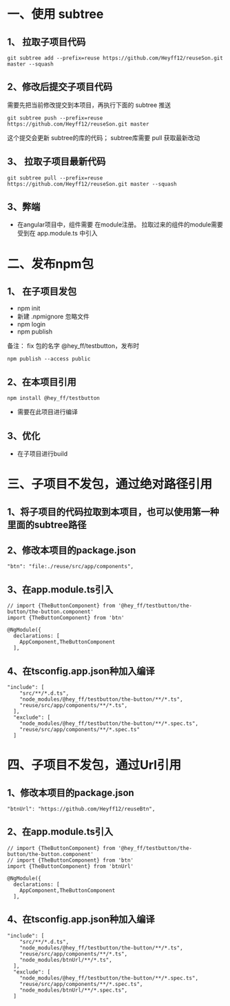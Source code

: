 # 一、使用 subtree  

## 1、 拉取子项目代码  

```
git subtree add --prefix=reuse https://github.com/Heyff12/reuseSon.git master --squash
```

## 2、修改后提交子项目代码  

需要先把当前修改提交到本项目，再执行下面的 subtree 推送

```
git subtree push --prefix=reuse https://github.com/Heyff12/reuseSon.git master
```

这个提交会更新 subtree的库的代码； subtree库需要 pull 获取最新改动

## 3、 拉取子项目最新代码  

```
git subtree pull --prefix=reuse https://github.com/Heyff12/reuseSon.git master --squash
```


## 3、弊端

* 在angular项目中，组件需要 在module注册。 拉取过来的组件的module需要受到在 app.module.ts 中引入  

# 二、发布npm包  

## 1、 在子项目发包

* npm init
* 新建 .npmignore 忽略文件
* npm login
* npm publish

备注： fix 包的名字  @hey_ff/testbutton，发布时  
```
npm publish --access public
```

## 2、在本项目引用 

```
npm install @hey_ff/testbutton
```
* 需要在此项目进行编译  


## 3、优化  

* 在子项目进行build


# 三、子项目不发包，通过绝对路径引用  

## 1、将子项目的代码拉取到本项目，也可以使用第一种里面的subtree路径  

## 2、修改本项目的package.json
```
"btn": "file:./reuse/src/app/components",
```

## 3、在app.module.ts引入

```
// import {TheButtonComponent} from '@hey_ff/testbutton/the-button/the-button.component'
import {TheButtonComponent} from 'btn'

@NgModule({
  declarations: [
    AppComponent,TheButtonComponent
  ],
```

## 4、在tsconfig.app.json种加入编译

```
"include": [
    "src/**/*.d.ts",
    "node_modules/@hey_ff/testbutton/the-button/**/*.ts",
    "reuse/src/app/components/**/*.ts",
  ],
  "exclude": [
    "node_modules/@hey_ff/testbutton/the-button/**/*.spec.ts",
    "reuse/src/app/components/**/*.spec.ts"
  ]
```

# 四、子项目不发包，通过Url引用  

## 1、修改本项目的package.json
```
"btnUrl": "https://github.com/Heyff12/reuseBtn",
```

## 2、在app.module.ts引入

```
// import {TheButtonComponent} from '@hey_ff/testbutton/the-button/the-button.component'
// import {TheButtonComponent} from 'btn'
import {TheButtonComponent} from 'btnUrl'

@NgModule({
  declarations: [
    AppComponent,TheButtonComponent
  ],
```

## 4、在tsconfig.app.json种加入编译

```
"include": [
    "src/**/*.d.ts",
    "node_modules/@hey_ff/testbutton/the-button/**/*.ts",
    "reuse/src/app/components/**/*.ts",
    "node_modules/btnUrl/**/*.ts",
  ],
  "exclude": [
    "node_modules/@hey_ff/testbutton/the-button/**/*.spec.ts",
    "reuse/src/app/components/**/*.spec.ts",
    "node_modules/btnUrl/**/*.spec.ts",
  ]
```